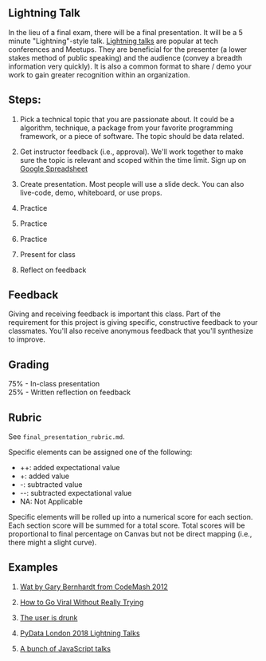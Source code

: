 Lightning Talk
------

In the lieu of a final exam, there will be a final presentation. It will be a 5 minute "Lightning"-style talk. [Lightning talks](https://en.wikipedia.org/wiki/Lightning_talk) are popular at tech conferences and Meetups. They are beneficial for the presenter (a lower stakes method of public speaking) and the audience (convey a breadth information very quickly). It is also a common format to share / demo your work to gain greater recognition within an organization.

Steps:
------

1. Pick a technical topic that you are passionate about. It could be a algorithm, technique, a package from your favorite programming framework, or a piece of software. The topic should be data related.

2. Get instructor feedback (i.e., approval). We'll work together to make sure the topic is relevant and scoped within the time limit. Sign up on [Google Spreadsheet](https://docs.google.com/spreadsheets/u/1/d/1JQa2HOo4qdgkopUYnHEbwmhMXCNoE8ulKKbeIUOklfk/edit?usp=drive_web&ouid=115223198521972982130)

3. Create presentation. Most people will use a slide deck. You can also live-code, demo, whiteboard, or use props.

4. Practice

5. Practice

6. Practice

7. Present for class

8. Reflect on feedback 

Feedback
-----

Giving and receiving feedback is important this class. Part of the requirement for this project is giving specific, constructive feedback to your classmates. You'll also receive anonymous feedback that you'll synthesize to improve. 


Grading
-----

75% - In-class presentation  
25% - Written reflection on feedback

Rubric
-----

See `final_presentation_rubric.md`. 

Specific elements can be assigned one of the following:

- ++: added expectational value
- +: added value
- -: subtracted value
- --: subtracted expectational value
- NA: Not Applicable 

Specific elements will be rolled up into a numerical score for each section. Each section score will be summed for a total score. Total scores will be proportional to final percentage on Canvas but not be direct mapping (i.e., there might a slight curve).

Examples
------

1. [Wat by Gary Bernhardt from CodeMash 2012](https://www.destroyallsoftware.com/talks/wat)

1. [How to Go Viral Without Really Trying](https://www.youtube.com/watch?v=nDnmeGgd8qc) 

1. [The user is drunk](https://www.youtube.com/watch?v=r2CbbBLVaPk)

1. [PyData London 2018 Lightning Talks](https://www.youtube.com/watch?v=pmpyUakrjaI)

1. [A bunch of JavaScript talks](https://www.youtube.com/watch?v=Pjy0zhcvpD8&list=TLNMJBFTElLxcyNjAxMjAxNg)

